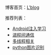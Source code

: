 

博客首页：[L'blog](https://melonwxd.github.io/)

推荐列表：

- [Android注入学习](https://melonwxd.github.io/tags/%E6%B3%A8%E5%85%A5/)
- [进程间通信](https://melonwxd.github.io/2017/10/28/android-ipc2/)
- [多线程相关](https://melonwxd.github.io/2018/04/16/%E5%A4%9A%E7%BA%BF%E7%A8%8B%E7%9B%B8%E5%85%B3/)
- [python图片识别](https://melonwxd.github.io/2018/02/27/%E9%AA%8C%E8%AF%81%E7%A0%81%E8%AF%86%E5%88%AB/)

